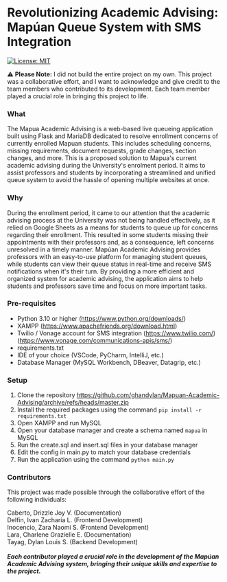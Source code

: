 # Revolutionizing Academic Advising: Mapúan Queue System with SMS Integration
[![License: MIT](https://img.shields.io/badge/License-MIT-yellow.svg)](https://opensource.org/licenses/MIT)

⚠️ **Please Note:** I did not build the entire project on my own. This project was a collaborative effort, and I want to acknowledge and give credit to the team members who contributed to its development. Each team member played a crucial role in bringing this project to life.

### What
The Mapua Academic Advising is a web-based live queueing application built using Flask and MariaDB dedicated to resolve enrollment concerns of currently enrolled Mapuan students. This includes scheduling concerns, missing requirements, document requests, grade changes, section changes, and more. This is a proposed solution to Mapua's current academic advising during the University's enrolment period. It aims to assist professors and students by incorporating a streamlined and unified queue system to avoid the hassle of opening multiple websites at once. 

### Why
During the enrollment period, it came to our attention that the academic advising process at the University was not being handled effectively, as it relied on Google Sheets as a means for students to queue up for concerns regarding their enrollment. This resulted in some students missing their appointments with their professors and, as a consequence, left concerns unresolved in a timely manner. Mapúan Academic Advising provides professors with an easy-to-use platform for managing student queues, while students can view their queue status in real-time and receive SMS notifications when it's their turn. By providing a more efficient and organized system for academic advising, the application aims to help students and professors save time and focus on more important tasks.



### Pre-requisites
- Python 3.10 or higher (https://www.python.org/downloads/)
- XAMPP (https://www.apachefriends.org/download.html)
- Twilio / Vonage account for SMS integration (https://www.twilio.com/) (https://www.vonage.com/communications-apis/sms/)
- requirements.txt
- IDE of your choice (VSCode, PyCharm, IntelliJ, etc.)
- Database Manager (MySQL Workbench, DBeaver, Datagrip, etc.)

### Setup
1. Clone the repository https://github.com/ghandylan/Mapuan-Academic-Advising/archive/refs/heads/master.zip
2. Install the required packages using the command `pip install -r requirements.txt`
3. Open XAMPP and run MySQL
4. Open your database manager and create a schema named `mapua` in MySQL
5. Run the create.sql and insert.sql files in your database manager
6. Edit the config in main.py to match your database credentials
7. Run the application using the command `python main.py`

### Contributors
This project was made possible through the collaborative effort of the following individuals:

Caberto, Drizzle Joy V. (Documentation)\
Delfin, Ivan Zacharia L. (Frontend Development)\
Inocencio, Zara Naomi S. (Frontend Development)\
Lara, Charlene Grazielle E. (Documentation)\
Tayag, Dylan Louis S. (Backend Development)\
\
***Each contributor played a crucial role in the development of the Mapúan Academic Advising system, bringing their unique skills and expertise to the project.***
